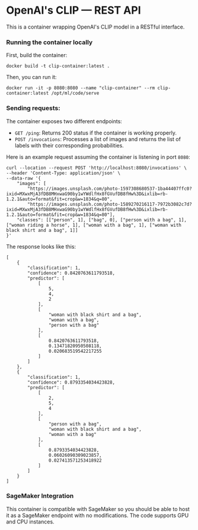 # OpenAI's CLIP — REST API

This is a container wrapping OpenAI's CLIP model in a RESTful interface.

### Running the container locally

First, build the container:

```shell
docker build -t clip-container:latest .
```

Then, you can run it:

```shell
docker run -it -p 8080:8080 --name "clip-container" --rm clip-container:latest /opt/ml/code/serve
```

### Sending requests:

The container exposes two different endpoints:

- `GET /ping`: Returns 200 status if the container is working properly.
- `POST /invocations`: Processes a list of images and returns the list of labels with their corresponding probabilities.

Here is an example request assuming the container is listening in port `8080`:

```shell
curl --location --request POST 'http://localhost:8080/invocations' \
--header 'Content-Type: application/json' \
--data-raw '{
    "images": [
        "https://images.unsplash.com/photo-1597308680537-1ba44407ffc0?ixid=MXwxMjA3fDB8MHxwaG90by1wYWdlfHx8fGVufDB8fHw%3D&ixlib=rb-1.2.1&auto=format&fit=crop&w=1834&q=80",
        "https://images.unsplash.com/photo-1589270216117-7972b3082c7d?ixid=MXwxMjA3fDB8MHxwaG90by1wYWdlfHx8fGVufDB8fHw%3D&ixlib=rb-1.2.1&auto=format&fit=crop&w=1834&q=80"],
    "classes": [["person", 1], ["bag", 0], ["person with a bag", 1], ["woman riding a horse", 1], ["woman with a bag", 1], ["woman with black shirt and a bag", 1]]
}'
```

The response looks like this:

```shell
[
    {
        "classification": 1,
        "confidence": 0.8420763611793518,
        "predictor": [
            [
                5,
                4,
                2
            ],
            [
                "woman with black shirt and a bag",
                "woman with a bag",
                "person with a bag"
            ],
            [
                0.8420763611793518,
                0.13471820950508118,
                0.020683519542217255
            ]
        ]
    },
    {
        "classification": 1,
        "confidence": 0.8793354034423828,
        "predictor": [
            [
                2,
                5,
                4
            ],
            [
                "person with a bag",
                "woman with black shirt and a bag",
                "woman with a bag"
            ],
            [
                0.8793354034423828,
                0.06026090309023857,
                0.027413571253418922
            ]
        ]
    }
]
```

### SageMaker Integration

This container is compatible with SageMaker so you should be able to host it as a SageMaker endpoint with no modifications. 
The code supports GPU and CPU instances.

